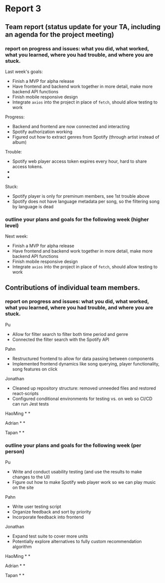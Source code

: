 # Report 3

## Team report (status update for your TA, including an agenda for the project meeting)

### report on progress and issues: what you did, what worked, what you learned, where you had trouble, and where you are stuck.

Last week's goals:
 * Finish a MVP for alpha release
 * Have frontend and backend work together in more detail, make more backend API functions
 * Finish mobile responsive design
 * Integrate `axios` into the project in place of `fetch`, should allow testing to work

Progress:
 * Backend and frontend are now connected and interacting
 * Spotify authorization working
 * Figured out how to extract genres from Spotify (through artist instead of album)

Trouble:
 * Spotify web player access token expires every hour, hard to share access tokens.
 * 
 *

Stuck:
 * Spotify player is only for preminum members, see 1st trouble above
 * Spotify does not have language metadata per song, so the filtering song by language is dead

### outline your plans and goals for the following week (higher level)

Next week:
 * Finish a MVP for alpha release
 * Have frontend and backend work together in more detail, make more backend API functions
 * Finish mobile responsive design
 * Integrate `axios` into the project in place of `fetch`, should allow testing to work


## Contributions of individual team members.

### report on progress and issues: what you did, what worked, what you learned, where you had trouble, and where you are stuck.

Pu
 * Allow for filter search to filter both time period and genre
 * Connected the filter search with the Spotify API
 

Pahn
 * Restructured frontend to allow for data passing between components
 * Implemented frontend dynamics like song querying, player functionality, song features on click

Jonathan
 * Cleaned up repository structure: removed unneeded files and restored react-scripts
 * Configured conditional environments for testing vs. on web so CI/CD can run Jest tests

HaoMing
 *
 *

Adrian
 *
 *

Tapan
 * 
 *

### outline your plans and goals for the following week (per person)

Pu
 * Write and conduct usability testing (and use the results to make changes to the UI)
 * Figure out how to make Spotify web player work so we can play music on the site

Pahn
 * Write user testing script
 * Organize feedback and sort by priority
 * Incorporate feedback into frontend 

Jonathan
 * Expand test suite to cover more units
 * Potentially explore alternatives to fully custom recommendation algorithm

HaoMing
 * 
 * 

Adrian
 *
 *

Tapan
 * 
 *

